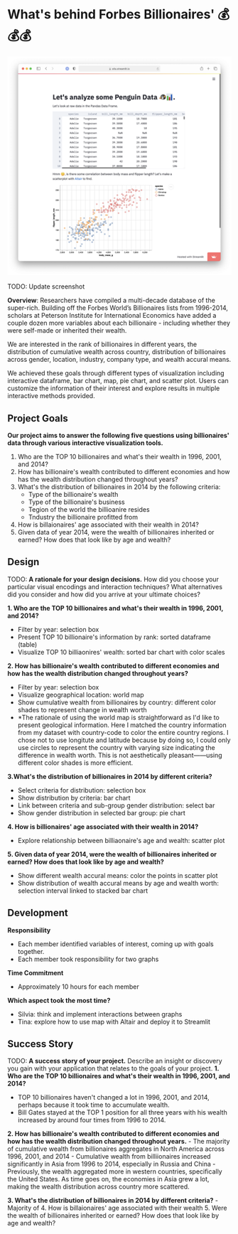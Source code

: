 # What's behind Forbes Billionaires' 💰💰💰

![A screenshot of your application. Could be a GIF.](screenshot.png)

TODO: Update screenshot

**Overview**: Researchers have compiled a multi-decade database of the super-rich. Building off the Forbes World’s Billionaires lists from 1996-2014, scholars at Peterson Institute for International Economics have added a couple dozen more variables about each billionaire - including whether they were self-made or inherited their wealth. 

We are interested in the rank of billionaires in different years, the distribution of cumulative wealth across country, distribution of billionaires across gender, location, industry, company type, and wealth accural means. 

We achieved these goals through different types of visualization including interactive dataframe, bar chart, map, pie chart, and scatter plot. Users can customize the information of their interest and explore results in multiple interactive methods provided.

## Project Goals
**Our project aims to answer the following five questions using billionaires' data through various interactive visualization tools.**
1. Who are the TOP 10 billionaires and what's their wealth in 1996, 2001, and 2014?
2. How has billionaire's wealth contributed to different economies and how has the wealth distribution changed throughout years?
3. What's the distribution of billionaires in 2014 by the following criteria:
    - Type of the billionaire's wealth
    - Type of the billionaire's business
    - Tegion of the world the billioanire resides
    - Tndustry the billionaire profitted from
4. How is billaionaires' age associated with their wealth in 2014?
5. Given data of year 2014, were the wealth of billionaires inherited or earned? How does that look like by age and wealth?

## Design

TODO: **A rationale for your design decisions.** How did you choose your particular visual encodings and interaction techniques? What alternatives did you consider and how did you arrive at your ultimate choices?

**1. Who are the TOP 10 billionaires and what's their wealth in 1996, 2001, and 2014?**
  - Filter by year: selection box  
  - Present TOP 10 billionaire's information by rank: sorted dataframe (table)
  - Visualize TOP 10 billiaonires' wealth: sorted bar chart with color scales

 
**2. How has billionaire's wealth contributed to different economies and how has the wealth distribution changed throughout years?**
  - Filter by year: selection box
  - Visualize geographical location: world map
  - Show cumulative wealth from billionaires by country: different color shades to represent change in wealth worth 
  - *The rationale of using the world map is straightforward as I'd like to present geological information. Here I matched the country information from my dataset with country-code to color the entire country regions. I chose not to use longitute and latitude because by doing so, I could only use circles to represent the country with varying size indicating the difference in wealth worth. This is not aesthetically pleasant——using different color shades is more efficient.  


**3.What's the distribution of billionaires in 2014 by different criteria?**
  - Select criteria for distribution: selection box
  - Show distribution by criteria: bar chart
  - Link between criteria and sub-group gender distribution: select bar
  - Show gender distribution in selected bar group: pie chart

**4. How is billionaires' age associated with their wealth in 2014?**
  - Explore relationship between billiaonaire's age and wealth: scatter plot


**5. Given data of year 2014, were the wealth of billionaires inherited or earned? How does that look like by age and wealth?**
  - Show different wealth accural means: color the points in scatter plot
  - Show distribution of wealth accural means by age and wealth worth: selection interval linked to stacked bar chart



## Development
**Responsibility**
- Each member identified variables of interest, coming up with goals together.
- Each member took responsibility for two graphs

**Time Commitment**
- Approximately 10 hours for each member


**Which aspect took the most time?**
- Silvia: think and implement interactions between graphs
- Tina: explore how to use map with Altair and deploy it to Streamlit



## Success Story

TODO:  **A success story of your project.** Describe an insight or discovery you gain with your application that relates to the goals of your project.
**1. Who are the TOP 10 billionaires and what's their wealth in 1996, 2001, and 2014?**
  - TOP 10 billionaires haven't changed a lot in 1996, 2001, and 2014, perhaps because it took time to accumulate wealth.
  - Bill Gates stayed at the TOP 1 position for all three years with his wealth increased by around four times from 1996 to 2014.

**2. How has billionaire's wealth contributed to different economies and how has the wealth distribution changed throughout years.**
    - The majority of cumulative wealth from billionaires aggregates in North America across 1996, 2001, and 2014
    - Cumulative wealth from billiionaires increased significantly in Asia from 1996 to 2014, especially in Russia and China
    - Previously, the wealth aggregated more in western countries, specifically the United States. As time goes on, the economies in Asia grew a lot, making the wealth distribution across country more scattered.

**3. What's the distribution of billionaires in 2014 by different criteria?**
    - Majority of 
4. How is billaionaires' age associated with their wealth
5. Were the wealth of billionaires inherited or earned? How does that look like by age and wealth?

